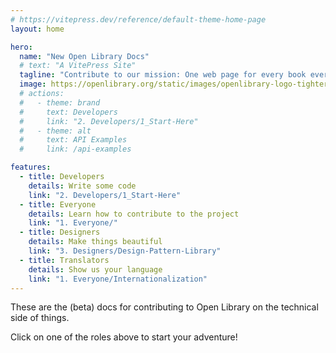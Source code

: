 ```yaml
---
# https://vitepress.dev/reference/default-theme-home-page
layout: home

hero:
  name: "New Open Library Docs"
  # text: "A VitePress Site"
  tagline: "Contribute to our mission: One web page for every book ever published."
  image: https://openlibrary.org/static/images/openlibrary-logo-tighter.svg
  # actions:
  #   - theme: brand
  #     text: Developers
  #     link: "2. Developers/1_Start-Here"
  #   - theme: alt
  #     text: API Examples
  #     link: /api-examples

features:
  - title: Developers
    details: Write some code
    link: "2. Developers/1_Start-Here"
  - title: Everyone
    details: Learn how to contribute to the project
    link: "1. Everyone/"
  - title: Designers
    details: Make things beautiful
    link: "3. Designers/Design-Pattern-Library"
  - title: Translators
    details: Show us your language
    link: "1. Everyone/Internationalization"
---
```


These are the (beta) docs for contributing to Open Library on the technical side of things.

Click on one of the roles above to start your adventure!
